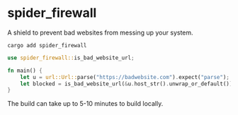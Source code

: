 # spider_firewall

A shield to prevent bad websites from messing up your system.

`cargo add spider_firewall`

```rust
use spider_firewall::is_bad_website_url;

fn main() {
    let u = url::Url::parse("https://badwebsite.com").expect("parse");
    let blocked = is_bad_website_url(&u.host_str().unwrap_or_default());
}
```

The build can take up to 5-10 minutes to build locally.